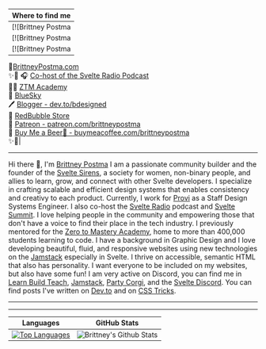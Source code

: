 |Where to find me|
|---|
|[![Brittney Postma | LinkedIn](./img/linkedin.png)](https://www.linkedin.com/in/brittney-postma-868928178/)
[![Brittney Postma | YouTube](./img/youtube.png)](https://www.youtube.com/@CodingCatDev)
[![Brittney Postma | Dev.to](./img/dev.png)](https://dev.to/brittneypostma)
🌊[BrittneyPostma.com](https://www.brittneypostma.com)<br/>
✨🌈
🎧 [Co-host of the Svelte Radio Podcast](https://www.svelteradio.com/)<br/>
👩‍🏫 [ZTM Academy](https://academy.zerotomastery.io/?affcode=441520_gjue7n-1)<br/>
🦋 [BlueSky](https://bsky.app/profile/brittneypostma.bsky.social)<br/>
🖊 [Blogger - dev.to/bdesigned](https://dev.to/bdesigned)<br/>
🎈 [RedBubble Store](https://www.redbubble.com/people/bDesigned/shop?asc=u)<br/>
🎉 [Patreon - patreon.com/brittneypostma](https://patreon.com/brittneypostma)<br/>
🙌 [Buy Me a Beer🍻 - buymeacoffee.com/brittneypostma](https://www.buymeacoffee.com/brittneypostma)<br/>
✨🌈|

<hr/>


Hi there 👋, I'm [Brittney Postma](https://brittneypostma.com) I am a passionate community builder and the founder of the [Svelte Sirens](https://sveltesirens.dev), a society for women, non-binary people, and allies to learn, grow, and connect with other Svelte developers. I specialize in crafting scalable and efficient design systems that enables consistency and creativy to each product. Currently, I work for [Provi](https://www.provi.com/careers) as a Staff Design Systems Engineer. I also co-host the [Svelte Radio](https://www.svelteradio.com/) podcast and [Svelte Summit](https://www.sveltesummit.com/). I love helping people in the community and empowering those that don't have a voice to find their place in the tech industry. I previously mentored for the [Zero to Mastery Academy](https://academy.zerotomastery.io/?affcode=441520_gjue7n-1), home to more than 400,000 students learning to code. I have a background in Graphic Design and I love developing beautiful, fluid, and responsive websites using new technologies on the [Jamstack](https://jamstack.org/) especially in Svelte. I thrive on accessible, semantic HTML that also has personality. I want everyone to be included on my websites, but also have some fun! I am very active on Discord, you can find me in [Learn Build Teach](https://learnbuildteach.com/community), [Jamstack](https://jamstack.org/discord), [Party Corgi](https://discord.gg/partycorgi), and the [Svelte Discord](https://svelte.dev/chat). You can find posts I've written on [Dev.to](https://dev.to/bdesigned) and on [CSS Tricks](https://css-tricks.com/author/brittneypostma/).
<br/>

<hr/>




<hr/>


| Languages | GitHub Stats |
|--|--|
| [![Top Languages](https://github-readme-stats.vercel.app/api/top-langs/?username=brittneypostma)](https://github.com/brittneypostma) | ![Brittney's Github Stats](https://github-readme-stats.vercel.app/api?username=brittneypostma&count_private=true&show_icons=true) |

